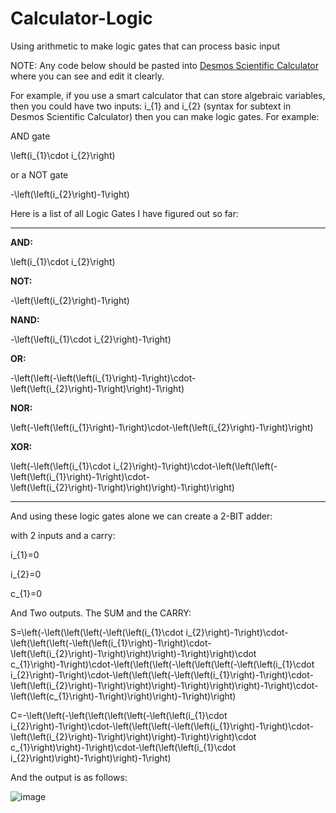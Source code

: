 # Calculator-Logic

Using arithmetic to make logic gates that can process basic input

NOTE: Any code below should be pasted into [Desmos Scientific Calculator](https://www.desmos.com/scientific) where you can see and edit it clearly.

For example, if you use a smart calculator that can store algebraic variables, then you could have two inputs: i_{1} and i_{2} (syntax for subtext in Desmos Scientific Calculator) then you can make logic gates. For example: 

AND gate 

\left(i_{1}\cdot i_{2}\right) 

or a NOT gate

-\left(\left(i_{2}\right)-1\right)


Here is a list of all Logic Gates I have figured out so far:

----------------------------------------------------------------------------

**AND:**

\left(i_{1}\cdot i_{2}\right)

**NOT:**

-\left(\left(i_{2}\right)-1\right)

**NAND:**

-\left(\left(i_{1}\cdot i_{2}\right)-1\right)

**OR:**

-\left(\left(-\left(\left(i_{1}\right)-1\right)\cdot-\left(\left(i_{2}\right)-1\right)\right)-1\right)

**NOR:**

\left(-\left(\left(i_{1}\right)-1\right)\cdot-\left(\left(i_{2}\right)-1\right)\right)

**XOR:**

\left(-\left(\left(i_{1}\cdot i_{2}\right)-1\right)\cdot-\left(\left(\left(-\left(\left(i_{1}\right)-1\right)\cdot-\left(\left(i_{2}\right)-1\right)\right)\right)-1\right)\right)

----------------------------------------------------------------------------

And using these logic gates alone we can create a 2-BIT adder:

with 2 inputs and a carry:

i_{1}=0

i_{2}=0

c_{1}=0

And Two outputs. The SUM and the CARRY:

S=\left(-\left(\left(\left(-\left(\left(i_{1}\cdot i_{2}\right)-1\right)\cdot-\left(\left(\left(-\left(\left(i_{1}\right)-1\right)\cdot-\left(\left(i_{2}\right)-1\right)\right)\right)-1\right)\right)\cdot c_{1}\right)-1\right)\cdot-\left(\left(\left(-\left(\left(\left(-\left(\left(i_{1}\cdot i_{2}\right)-1\right)\cdot-\left(\left(\left(-\left(\left(i_{1}\right)-1\right)\cdot-\left(\left(i_{2}\right)-1\right)\right)\right)-1\right)\right)\right)-1\right)\cdot-\left(\left(c_{1}\right)-1\right)\right)\right)-1\right)\right)

C=-\left(\left(-\left(\left(\left(\left(-\left(\left(i_{1}\cdot i_{2}\right)-1\right)\cdot-\left(\left(\left(-\left(\left(i_{1}\right)-1\right)\cdot-\left(\left(i_{2}\right)-1\right)\right)\right)-1\right)\right)\cdot c_{1}\right)\right)-1\right)\cdot-\left(\left(\left(i_{1}\cdot i_{2}\right)\right)-1\right)\right)-1\right)

And the output is as follows:

![image](https://user-images.githubusercontent.com/94403790/201755159-7648150a-ae35-4d3d-824b-c3b4319ced1d.png)


